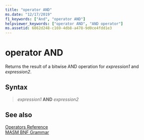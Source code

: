 ```yaml
---
title: "operator AND"
ms.date: "12/17/2019"
f1_keywords: ["And", "operator AND"]
helpviewer_keywords: ["operator AND", "AND operator"]
ms.assetid: 6862d248-c169-4db8-a478-9d0ce4fdd1e3
---
```

# operator AND

Returns the result of a bitwise AND operation for *expression1* and *expression2*.

## Syntax

> *expression1* **AND** *expression2*

## See also

[Operators Reference](operators-reference.md)<br/>
[MASM BNF Grammar](masm-bnf-grammar.md)
